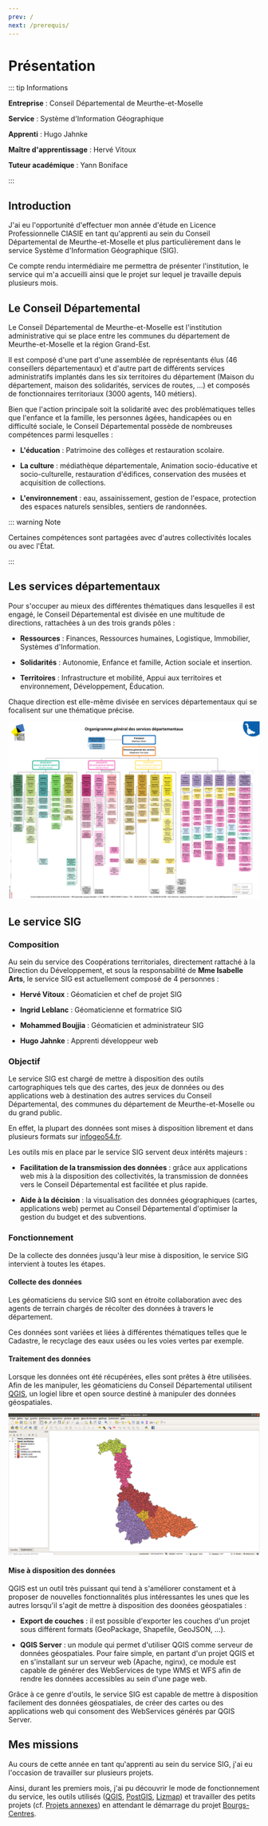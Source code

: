 ```yaml
---
prev: /
next: /prerequis/
---
```


# Présentation

::: tip Informations

**Entreprise** : Conseil Départemental de Meurthe-et-Moselle

**Service** : Système d'Information Géographique

**Apprenti** : Hugo Jahnke

**Maître d'apprentissage** : Hervé Vitoux

**Tuteur académique** : Yann Boniface

:::

## Introduction

J'ai eu l'opportunité d'effectuer mon année d'étude en Licence Professionnelle CIASIE en tant qu'apprenti au sein du Conseil Départemental de Meurthe-et-Moselle et plus particulièrement dans le service Système d'Information Géographique (SIG).

Ce compte rendu intermédiaire me permettra de présenter l'institution, le service qui m'a accueilli ainsi que le projet sur lequel je travaille depuis plusieurs mois.

## Le Conseil Départemental

Le Conseil Départemental de Meurthe-et-Moselle est l'institution administrative qui se place entre les communes du département de Meurthe-et-Moselle et la région Grand-Est.

Il est composé d'une part d'une assemblée de représentants élus (46 conseillers départementaux) et d'autre part de différents services administratifs implantés dans les six territoires du département (Maison du département, maison des solidarités, services de routes, ...) et composés de fonctionnaires territoriaux (3000 agents, 140 métiers).

Bien que l'action principale soit la solidarité avec des problématiques telles que l'enfance et la famille, les personnes âgées, handicapées ou en difficulté sociale, le Conseil Départemental possède de nombreuses compétences parmi lesquelles :

* **L'éducation** : Patrimoine des collèges et restauration scolaire.

* **La culture** : médiathèque départementale, Animation socio-éducative et socio-culturelle, restauration d'édifices, conservation des musées et acquisition de collections.

* **L'environnement** : eau, assainissement, gestion de l'espace, protection des espaces naturels sensibles, sentiers de randonnées.

::: warning Note

Certaines compétences sont partagées avec d'autres collectivités locales ou avec l'État.

:::

## Les services départementaux

Pour s'occuper au mieux des différentes thématiques dans lesquelles il est engagé, le Conseil Départemental est divisée en une multitude de directions, rattachées à un des trois grands pôles :

* **Ressources** : Finances, Ressources humaines, Logistique, Immobilier, Systèmes d'Information.

* **Solidarités** : Autonomie, Enfance et famille, Action sociale et insertion.

* **Territoires** : Infrastructure et mobilité, Appui aux territoires et environnement, Développement, Éducation.

Chaque direction est elle-même divisée en services départementaux qui se focalisent sur une thématique précise.

<img title="Organigramme général des services départementaux" src="./assets/images/organigramme_general.png" alt="organigramme_general" data-align="center">

## Le service SIG

### Composition

Au sein du service des Coopérations territoriales, directement rattaché à la Direction du Développement, et sous la responsabilité de **Mme Isabelle Arts**, le service SIG est actuellement composé de 4 personnes :

* **Hervé Vitoux** : Géomaticien et chef de projet SIG

* **Ingrid Leblanc** : Géomaticienne et formatrice SIG

* **Mohammed Boujjia** : Géomaticien et administrateur SIG

* **Hugo Jahnke** : Apprenti développeur web

### Objectif

Le service SIG est chargé de mettre à disposition des outils cartographiques tels que des cartes, des jeux de données ou des applications web à destination des autres services du Conseil Départemental, des communes du département de Meurthe-et-Moselle ou du grand public.

En effet, la plupart des données sont mises à disposition librement et dans plusieurs formats sur [infogeo54.fr](http://catalogue.infogeo54.fr/geonetwork/srv/fre/catalog.search?node=srv#/home).

Les outils mis en place par le service SIG servent deux intérêts majeurs :

* **Facilitation de la transmission des données** : grâce aux applications web mis à la disposition des collectivités, la transmission de données vers le Conseil Départemental est facilitée et plus rapide.

* **Aide à la décision** : la visualisation des données géographiques (cartes, applications web) permet au Conseil Départemental d'optimiser la gestion du budget et des subventions.

### Fonctionnement

De la collecte des données jusqu'à leur mise à disposition, le service SIG intervient à toutes les étapes.

#### Collecte des données

Les géomaticiens du service SIG sont en étroite collaboration avec des agents de terrain chargés de récolter des données à travers le département.

Ces données sont variées et liées à différentes thématiques telles que le Cadastre, le recyclage des eaux usées ou les voies vertes par exemple.

#### Traitement des données

Lorsque les données ont été récupérées, elles sont prêtes à être utilisées. Afin de les manipuler, les géomaticiens du Conseil Départemental utilisent [QGIS](https://qgis.org), un logiel libre et open source destiné à manipuler des données géospatiales.

![qgis_exemple](./assets/images/qgis_exemple.png "Exemple de projet QGIS")

#### Mise à disposition des données

QGIS est un outil très puissant qui tend à s'améliorer constament et à proposer de nouvelles fonctionnalités plus intéressantes les unes que les autres lorsqu'il s'agit de mettre à disposition des doonées géospatiales :

* **Export de couches** : il est possible d'exporter les couches d'un projet sous différent formats (GeoPackage, Shapefile, GeoJSON, ...).

* **QGIS Server** : un module qui permet d'utiliser QGIS comme serveur de données géospatiales. Pour faire simple, en partant d'un projet QGIS et en s'installant sur un serveur web (Apache, nginx), ce module est capable de générer des WebServices de type WMS et WFS afin de rendre les données accessibles au sein d'une page web.

Grâce à ce genre d'outils, le service SIG est capable de mettre à disposition facilement des données géospatiales, de créer des cartes ou des applications web qui consoment des WebServices générés par QGIS Server.

## Mes missions

Au cours de cette année en tant qu'apprenti au sein du service SIG, j'ai eu l'occasion de travailler sur plusieurs projets.

Ainsi, durant les premiers mois, j'ai pu découvrir le mode de fonctionnement du service, les outils utilisés ([QGIS](https://qgis.org), [PostGIS](https://postgis.net), [Lizmap](https://3liz.com/lizmap.html)) et travailler des petits projets (cf. [Projets annexes](/projets-annexes/)) en attendant le démarrage du projet [Bourgs-Centres](/bourgs-centres/).
